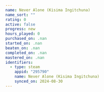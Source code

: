 ```yaml
---
name: Never Alone (Kisima Ingitchuna)
name_sort: ""
rating: 0
active: false
progress: new
hours_played: 0
purchased_on: .nan
started_on: .nan
beaten_on: .nan
completed_on: .nan
mastered_on: .nan
identifiers:
  - type: steam
    appid: "295790"
    name: Never Alone (Kisima Ingitchuna)
    synced_on: 2024-08-30
---
```

